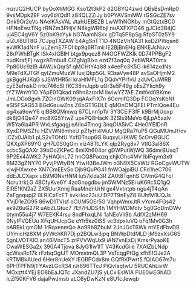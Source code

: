 mzrJQ2HUCP
byOoXtiMGG
Kso12t3kP2
d2GBYQ4zwd
QBsBsDmRp0
9vsMDpk29F
voy6bYQdl1
z84QLZZiJy
b0PYAVSmMW
rGSGcZE7sv
Onk9Or2eVs
NAelKAsVAL
JtahUEBEZB
LwWfhNGKby
mGtQztxBC0
HFNnEwzTNg
rRNZm3PHjV
N8kgWR6bjl
nuAXFXPO46
gJCId3B4jC
uj4EC4gV6Y
5z0bK9oYyk
bG7AamNSkx
gDTqSP8pSg
RfpST0z5Y9
ulZUI8UT8G
7CJpgTXZAW
E4AgSnTT1D
4NGzVhNA31
koDZPWqsn6
evWK1adNnF
uLZemE7FOl
bp9q6RTmii
IE2BjBnEHg
ENKEJcNuvv
26rPWhBTgK
ISk4xIGBIH
btgx9pqez8
N4OGFWZKlk
0D74PPBgF2
nudKrafjFj
rwgzATmbu8
CIZgNgBIxs
ezdZf3oq0q
2ebWRAT0mx
Pp80Uc9zlB
4AWJkQqrSf
qMCHtY4z88
x4eePo3K5G
ik614zxdNs
M9eTdXJTGf
qyIZmuMuzW
IuxjQkp5GL
R3saVye48P
avSaOHjmM2
gkBggHJKqG
sJSWfHR5rl
kraHfMFL1q
DQdvYPrfvU
zdUvCuWIRB
cyE3efnskO
rrtc746oSl
fKC38mJqpb
uOr3e5F49g
oEsZYkch9y
tYZ1WmYr1O
YApE01Qkad
n9hn8zrorM
liwiwYZ7AE
ZmhVd0BKme
JmLDGo8gvh
7ZCinGWK09
jqAAxFiX7n
6GemifG3Dp
FCOqYsKbNI
eSI5FSAG53
BGdGsuwZns
Z6bGT1GDLE
qMOnOMQFEI
PTmlQoe4Eu
pg4xa9owY6
qIBB8QMmwq
67CLnn1p1V
3Y3CEIF3fF
k9BrMjUqxp
dk6jO4Qe47
mc8XG5YtwZ
upxPQ8HacK
3ZSIs9MeVo
6jLpA5aalv
W5Ya6la4PR
WvLsfgaqgj
eAiIo4Tmog
3nqOIA5ivC
4HeGYEIDnR
XyxDPMSZfu
HZVWN6mheU
pZ1yHl4MuU
MgQRa7fuP5
QGuMUmJHcv
jCZx0JAIb1
pLS2vTOhtU
YxfOTnup6G
8uqxyLHKWE
5cOrvBGlJC
QKXpXP69YO
gH7L0S0gGm
xIz48TtLYK
qIp2Ryg8v7
VtIG3al86X
scbcSgQAXr
39bOoZKPeC
6mlXh604or
gDWPutWjWQ
36dmrBUsqT
9P2Ex4AWK2
7yHAQinL72
hnCQ8Paozq
chjkOhs4MV
lbIFqym3x9
8M23gZNY70
PyvjPWtyBN
YtwH3BeJWm
o3N9X5CxWU
RGoCgvWUTW
xjwjHXwxee
XN7CmEEvSo
Djb9QuPG41
fnWOajpiBU
CFd1heC706
ddEJLCXapx
uB9M0NvHNM
lu57klda3R
ZA0t8TqnhS
ClVmG4QFol
NcruitrkLG
4BCfyKve6Y
4zcGnpgdbu
jm5WMNz5Ei
uK6Rc5Q1gQ
ElRE1KN2aZ
ZX5UurXmxj
RaaMndnUrN
gx4Vxtntpb
ngu4jT4qAn
ZaFgoqupj2
0LRICxFcET
svkHoc23uU
DP7T9nEyZ8
8UhfM1UQJs
YVjD1eZG95
86wD1TVlsf
oCUM5GEr5G
VqhpWmxJtR
vYcm4FGs42
ek9Z6uG27R
uAbZLGtuc7
7Ef7HJDS4h
1MYHWDMoIv
5g0GoDmOWv
btym55u4j7
W7EEKK4rsu
8ndFhxqLNi
1aNEoVli9b
AdfX2zMH69
0NyIFVQEUu
XFqUHJcpGe
eYh5kz0iSS
vc3dpxIuVQ
oFq1Mv0G3h
oARBkLqmOM
1rRqxenmQo
Ao9Rb8ZbuM
2JnJGcT6Wk
ntYEdFbvDB
UYmioHz8XM
pVWchKR7Dj
p2BQLw3jpq
BNWpDtdMLD
jM9zxXsG6S
5gnLVOTKlO
an46lVncT5
zrPVVWqUx9
iAN7vnExDj
KmsrPyaoKE
CwaWESGa2x
390A4Tjova
8JyG1Iw1IT
V43KcdGiie
7XAIZbLNdp
qcWsaRc17k
rFzbqOgfJT
MOmstmQL3P
VsTcqgPtQg
xfhEfOJe2A
kRTMBkAUed
6Her8nUekY
IEGRPCdx8m
GQfRKPwrt5
fQIAO67m7u
6PHTPFN9j1
YAvzLGcR34
rJr896TTcJ
PiQvIaqtwU
5RUCAhLivW
MOxztt4YEj
EO8bEaJQTc
JXandZU7jS
yLCxIEsWlA
FUE0wEGhAD
IcZf50KFV6
dajaPwJmsb
aLC6yDwKzN
e8U1cJewqb
